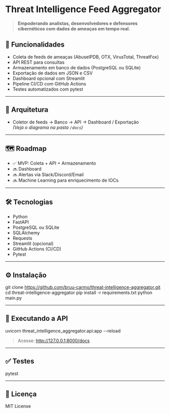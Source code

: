# Threat Intelligence Feed Aggregator

> **Empoderando analistas, desenvolvedores e defensores cibernéticos com dados de ameaças em tempo real.**

## 🚀 Funcionalidades
- Coleta de feeds de ameaças (AbuseIPDB, OTX, VirusTotal, ThreatFox)
- API REST para consultas
- Armazenamento em banco de dados (PostgreSQL ou SQLite)
- Exportação de dados em JSON e CSV
- Dashboard opcional com Streamlit
- Pipeline CI/CD com GitHub Actions
- Testes automatizados com pytest

---

## 🧠 Arquitetura
- Coletor de feeds → Banco → API → Dashboard / Exportação  
*(Veja o diagrama na pasta `/docs`)*

---

## 🗺️ Roadmap
- ✅ MVP: Coleta + API + Armazenamento
- 🔜 Dashboard
- 🔜 Alertas via Slack/Discord/Email
- 🔜 Machine Learning para enriquecimento de IOCs

---

## 🛠️ Tecnologias
- Python
- FastAPI
- PostgreSQL ou SQLite
- SQLAlchemy
- Requests
- Streamlit (opcional)
- GitHub Actions (CI/CD)
- Pytest

---

## ⚙️ Instalação

git clone https://github.com/bruu-carmo/threat-intelligence-aggregator.git
cd threat-intelligence-aggregator
pip install -r requirements.txt
python main.py

---

## 🧠 Executando a API
uvicorn threat_intelligence_aggregator.api:app --reload

> Acesse: http://127.0.0.1:8000/docs

---

## ✅ Testes
pytest

---

## 📜 Licença
MIT License